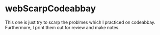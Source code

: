 # webScarpCodeabbay

This one is just try to scarp the problmes which I practiced on codeabbay.
Furthermore, I print them out for review and make notes.
